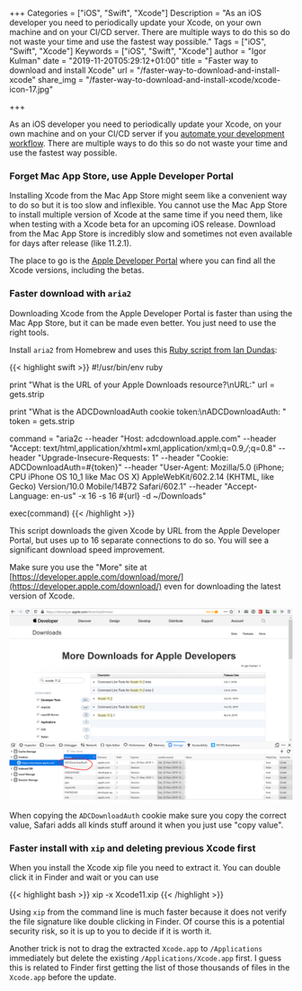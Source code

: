 +++
Categories = ["iOS", "Swift", "Xcode"]
Description = "As an iOS developer you need to periodically update your Xcode, on your own machine and on your CI/CD server. There are multiple ways to do this so do not waste your time and use the fastest way possible."
Tags = ["iOS", "Swift", "Xcode"]
Keywords = ["iOS", "Swift", "Xcode"]
author = "Igor Kulman"
date = "2019-11-20T05:29:12+01:00"
title = "Faster way to download and install Xcode"
url = "/faster-way-to-download-and-install-xcode"
share_img = "/faster-way-to-download-and-install-xcode/xcode-icon-17.jpg"

+++

As an iOS developer you need to periodically update your Xcode, on your own machine and on your CI/CD server if you [automate your development workflow](/automating-ios-development-and-distribution-workflow/). There are multiple ways to do this so do not waste your time and use the fastest way possible. 

### Forget Mac App Store, use Apple Developer Portal

Installing Xcode from the Mac App Store might seem like a convenient way to do so but it is too slow and inflexible. You cannot use the Mac App Store to install multiple version of Xcode at the same time if you need them, like when testing with a Xcode beta for an upcoming iOS release. Download from the Mac App Store is incredibly slow and sometimes not even available for days after release (like 11.2.1).

The place to go is the [Apple Developer Portal](https://developer.apple.com/download/) where you can find all the Xcode versions, including the betas. 

### Faster download with `aria2`

Downloading Xcode from the Apple Developer Portal is faster than using the Mac App Store, but it can be made even better. You just need to use the right tools.

Install `aria2` from Homebrew and uses this [Ruby script from Ian Dundas](https://gist.github.com/iandundas/fabe07455e5216442a421922361f698c):

{{< highlight swift >}}
#!/usr/bin/env ruby

print "What is the URL of your Apple Downloads resource?\nURL:"
url = gets.strip

print "What is the ADCDownloadAuth cookie token:\nADCDownloadAuth: "
token = gets.strip

command = "aria2c --header \"Host: adcdownload.apple.com\" --header \"Accept: text/html,application/xhtml+xml,application/xml;q=0.9,*/*;q=0.8\" --header \"Upgrade-Insecure-Requests: 1\" --header \"Cookie: ADCDownloadAuth=#{token}\" --header \"User-Agent: Mozilla/5.0 (iPhone; CPU iPhone OS 10_1 like Mac OS X) AppleWebKit/602.2.14 (KHTML, like Gecko) Version/10.0 Mobile/14B72 Safari/602.1\" --header \"Accept-Language: en-us\" -x 16 -s 16 #{url} -d ~/Downloads"

exec(command)
{{< /highlight >}}

This script downloads the given Xcode by URL from the Apple Developer Portal, but uses up to 16 separate connections to do so. You will see a significant download speed improvement.

Make sure you use the "More" site at [https://developer.apple.com/download/more/](https://developer.apple.com/download/) even for downloading the latest version of Xcode. 

![Apple Developer Portal downloads](more.png)

When copying the `ADCDownloadAuth` cookie make sure you copy the correct value, Safari adds all kinds stuff around it when you just use "copy value". 

### Faster install with `xip` and deleting previous Xcode first

When you install the Xcode xip file you need to extract it. You can double click it in Finder and wait or you can use 

{{< highlight bash >}}
xip -x Xcode11.xip
{{< /highlight >}}

Using `xip` from the command line is much faster because it does not verify the file signature like double clicking in Finder. Of course this is a potential security risk, so it is up to you to decide if it is worth it.

Another trick is not to drag the extracted `Xcode.app` to `/Applications` immediately but delete the existing `/Applications/Xcode.app` first. I guess this is related to Finder first getting the list of those thousands of files in the `Xcode.app` before the update.

<!--more-->